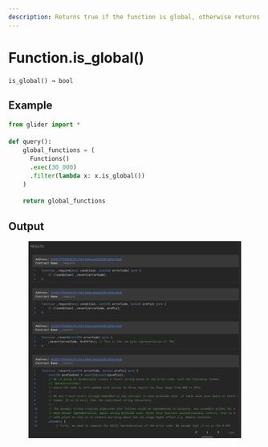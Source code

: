 ```yaml
---
description: Returns true if the function is global, otherwise returns false.
---
```


# Function.is\_global()

`is_global() → bool`

## Example

```python
from glider import *

def query():
    global_functions = (
      Functions()
      .exec(30_000)
      .filter(lambda x: x.is_global())
    )

    return global_functions
```

## Output

<figure><img src="../../../.gitbook/assets/image (2) (1).png" alt=""><figcaption></figcaption></figure>

